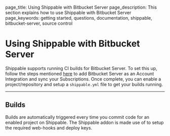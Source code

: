 page_title: Using Shippable with Bitbucket Server
page_description: This section explains how to use Shippable with Bitbucket Server
page_keywords: getting started, questions, documentation, shippable, bitbucket-server, source control

# Using Shippable with Bitbucket Server

Shippable supports running CI builds for Bitbucket Server. To set this up, follow the steps mentioned [here](int_scm.md#bitbucket-server) to add Bitbucket Server as
an Account Integration and sync your Subscriptions. Once complete, you can enable a project/repository and setup a `shippable.yml` file to get your builds running.

---


## Builds

Builds are automatically triggered every time you commit code for an enabled project on Shippable. The Shippable addon is made use of to setup the required web-hooks and deploy keys.
